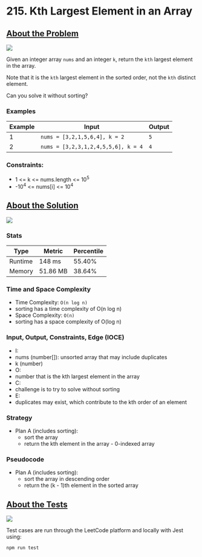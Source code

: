 # 215. Kth Largest Element in an Array

## <a href='https://leetcode.com/problems/kth-largest-element-in-an-array/'>About the Problem</a>

<img src='https://img.shields.io/badge/LeetCode-FFA116.svg?style=for-the-badge&logo=LeetCode&logoColor=white' />

Given an integer array `nums` and an integer `k`, return the `kth` largest element in the array.

Note that it is the `kth` largest element in the sorted order, not the `kth` distinct element.

Can you solve it without sorting?

### Examples

| Example| Input | Output |
| --- | --- | --- |
| 1 | `nums = [3,2,1,5,6,4], k = 2` | `5` |
| 2 | `nums = [3,2,3,1,2,4,5,5,6], k = 4` | `4` |

### Constraints:

- 1 <= k <= nums.length <= 10<sup>5</sup>
- -10<sup>4</sup> <= nums[i] <= 10<sup>4</sup>

## <a href='./findKthLargest.js'>About the Solution</a>

<img src='https://img.shields.io/badge/JavaScript-F7DF1E.svg?style=for-the-badge&logo=JavaScript&logoColor=black' />

### Stats
| Type | Metric | Percentile |
| --- | --- | --- |
| Runtime | 148 ms | 55.40% |
| Memory | 51.86 MB | 38.64% |

### Time and Space Complexity
 - Time Complexity: `O(n log n)`
  - sorting has a time complexity of O(n log n)
 - Space Complexity: `O(n)`
  - sorting has a space complexity of O(log n)

### Input, Output, Constraints, Edge (IOCE)

 - I:
  - nums (number[]): unsorted array that may include duplicates
  - k (number)
 - O:
  - number that is the kth largest element in the array
 - C:
  - challenge is to try to solve without sorting
 - E:
  - duplicates may exist, which contribute to the kth order of an element

### Strategy
- Plan A (includes sorting):
  - sort the array
  - return the kth element in the array - 0-indexed array

### Pseudocode
- Plan A (includes sorting):
  - sort the array in descending order
  - return the (k - 1)th element in the sorted array

## <a href='./findKthLargest.test.js'>About the Tests</a>

<img src='https://img.shields.io/badge/Jest-C21325.svg?style=for-the-badge&logo=Jest&logoColor=white' />

Test cases are run through the LeetCode platform and locally with Jest using:
```
npm run test
```